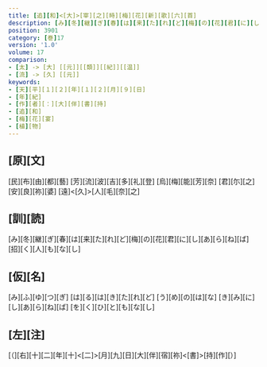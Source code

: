 ```yaml
---
title: [追][和]<[大]>[宰][之][時][梅][花][新][歌][六][首]
description: [み][冬][継][ぎ][春][は][来][た][れ][ど][梅][の][花][君][に][し][あ][ら][ね][ば][招][く][人][も][な][し]
position: 3901
category: [巻]17
version: '1.0'
volume: 17
comparison:
- [太] -> [大] [[元]][[類]][[紀]][[温]]
- [流] -> [久] [[元]]
keywords:
- [天][平][１][２][年][１][２][月][９][日]
- [年][紀]
- [作][者][：][大][伴][書][持]
- [追][和]
- [梅][花][宴]
- [植][物]
---
```


## [原][文]

[民][布][由][都][藝] [芳][流][波][吉][多][礼][登] [烏][梅][能][芳][奈] [君][尓][之][安][良][祢][婆] [遠]<[久]>[人][毛][奈][之]

## [訓][読]

[み][冬][継][ぎ][春][は][来][た][れ][ど][梅][の][花][君][に][し][あ][ら][ね][ば][招][く][人][も][な][し]

## [仮][名]

[み][ふ][ゆ][つ][ぎ] [は][る][は][き][た][れ][ど] [う][め][の][は][な] [き][み][に][し][あ][ら][ね][ば] [を][く][ひ][と][も][な][し]

## [左][注]

[（][右][十][二][年][十]<[二]>[月][九][日][大][伴][宿][祢]<[書]>[持][作][）]
